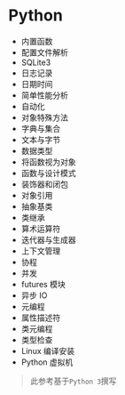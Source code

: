 # Python

- 内置函数
- 配置文件解析
- SQLite3
- 日志记录
- 日期时间
- 简单性能分析
- 自动化
- 对象特殊方法
- 字典与集合
- 文本与字节
- 数据类型
- 将函数视为对象
- 函数与设计模式
- 装饰器和闭包
- 对象引用
- 抽象基类
- 类继承
- 算术运算符
- 迭代器与生成器
- 上下文管理
- 协程
- 并发
- futures 模块
- 异步 IO
- 元编程
- 属性描述符
- 类元编程
- 类型检查
- Linux 编译安装
- Python 虚拟机

> 此参考基于`Python 3`撰写
